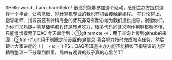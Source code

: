#Hello world , I am charlottekx !
很高兴能够参加这个活动，感谢主办方提供这样一个平台，让零基础、非计算机专业的我也有机会接触到编程。
在讨论群上，指导老师、指导员还有计科专业的师兄非常有耐心地为我们提供指导，谢谢你们，为你们加鸡腿~
零基础学编程还是有点吃力，很多代码的含义啊作用啊都看不懂，只能慢慢摸索了QAQ
今天新学到：①git remote -v：用于查询上传到github的来源；②rm -rf.git:用于删除之前设置的git信息
我会努力按时完成站点任务，然后跟上大家进度的！(｀・ω・´)
PS：QAQ不知道主办方能不能把线下指导课的内容稍稍整理一下分享到群里，周四有晚课的孩子真的心里苦TT
